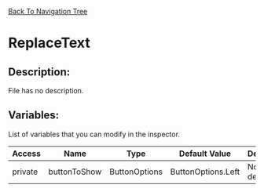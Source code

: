 [Back To Navigation Tree](https://wesleywh.github.io/githubpages/docs/navigation.html)
# ReplaceText

## Description:
File has no description.

## Variables:
List of variables that you can modify in the inspector.

|Access|Name|Type|Default Value|Description|
|---|---|---|---|---|
|private|buttonToShow|ButtonOptions|ButtonOptions.Left|No description.|
